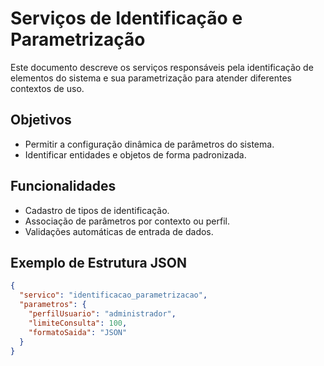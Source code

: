 # Serviços de Identificação e Parametrização

Este documento descreve os serviços responsáveis pela identificação de elementos do sistema e sua parametrização para atender diferentes contextos de uso.

## Objetivos

- Permitir a configuração dinâmica de parâmetros do sistema.
- Identificar entidades e objetos de forma padronizada.

## Funcionalidades

- Cadastro de tipos de identificação.
- Associação de parâmetros por contexto ou perfil.
- Validações automáticas de entrada de dados.

## Exemplo de Estrutura JSON

```json
{
  "servico": "identificacao_parametrizacao",
  "parametros": {
    "perfilUsuario": "administrador",
    "limiteConsulta": 100,
    "formatoSaida": "JSON"
  }
}
